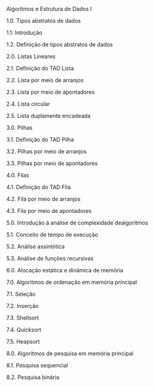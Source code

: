 Algoritmos e Estrutura de Dados I

1.0. Tipos abstratos de dados

1.1. Introdução

1.2. Definição de tipos abstratos de dados

2.0. Listas Lineares

2.1. Definição do TAD Lista

2.2. Lista por meio de arranjos

2.3. Lista por meio de apontadores

2.4. Lista circular

2.5. Lista duplamente encadeada

3.0. Pilhas

3.1. Definição do TAD Pilha

3.2. Pilhas por meio de arranjos

3.3. Pilhas por meio de apontadores

4.0. Filas

4.1. Definição do TAD Fila

4.2. Fila por meio de arranjos

4.3. Fila por meio de apontadores

5.0. Introdução à análise de complexidade dealgoritmos

5.1. Conceito de tempo de execução

5.2. Análise assintótica

5.3. Análise de funções recursivas

6.0. Alocação estática e dinâmica de memória

7.0. Algoritmos de ordenação em memória principal

7.1. Seleção

7.2. Inserção

7.3. Shellsort

7.4. Quicksort

7.5. Heapsort

8.0. Algoritmos de pesquisa em memória principal

8.1. Pesquisa sequencial

8.2. Pesquisa binária